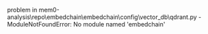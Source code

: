 problem in mem0-analysis\repo\embedchain\embedchain\config\vector_db\qdrant.py - ModuleNotFoundError: No module named 'embedchain'
